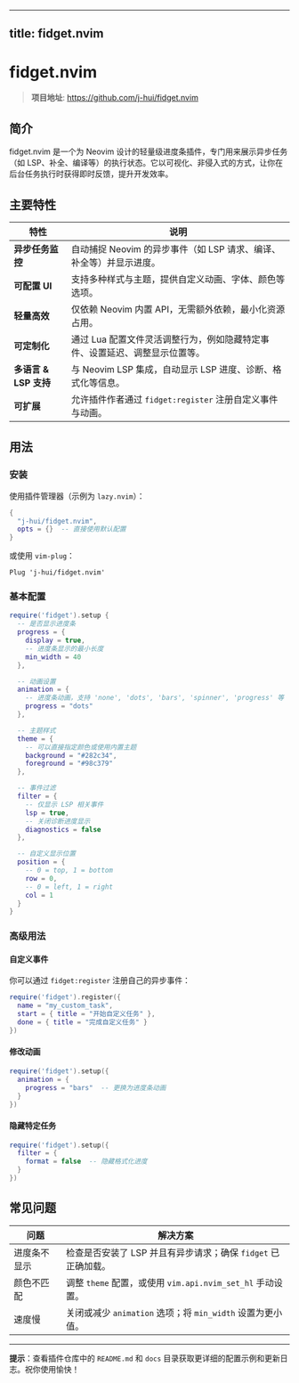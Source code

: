 
---
title: fidget.nvim
---


# fidget.nvim

> **项目地址**: https://github.com/j-hui/fidget.nvim

## 简介

fidget.nvim 是一个为 Neovim 设计的轻量级进度条插件，专门用来展示异步任务（如 LSP、补全、编译等）的执行状态。它以可视化、非侵入式的方式，让你在后台任务执行时获得即时反馈，提升开发效率。

## 主要特性

| 特性 | 说明 |
|------|------|
| **异步任务监控** | 自动捕捉 Neovim 的异步事件（如 LSP 请求、编译、补全等）并显示进度。 |
| **可配置 UI** | 支持多种样式与主题，提供自定义动画、字体、颜色等选项。 |
| **轻量高效** | 仅依赖 Neovim 内置 API，无需额外依赖，最小化资源占用。 |
| **可定制化** | 通过 Lua 配置文件灵活调整行为，例如隐藏特定事件、设置延迟、调整显示位置等。 |
| **多语言 & LSP 支持** | 与 Neovim LSP 集成，自动显示 LSP 进度、诊断、格式化等信息。 |
| **可扩展** | 允许插件作者通过 `fidget:register` 注册自定义事件与动画。 |

## 用法

### 安装

使用插件管理器（示例为 `lazy.nvim`）：

```lua
{
  "j-hui/fidget.nvim",
  opts = {}  -- 直接使用默认配置
}
```

或使用 `vim-plug`：

```vim
Plug 'j-hui/fidget.nvim'
```

### 基本配置

```lua
require('fidget').setup {
  -- 是否显示进度条
  progress = {
    display = true,
    -- 进度条显示的最小长度
    min_width = 40
  },

  -- 动画设置
  animation = {
    -- 进度条动画，支持 'none', 'dots', 'bars', 'spinner', 'progress' 等
    progress = "dots"
  },

  -- 主题样式
  theme = {
    -- 可以直接指定颜色或使用内置主题
    background = "#282c34",
    foreground = "#98c379"
  },

  -- 事件过滤
  filter = {
    -- 仅显示 LSP 相关事件
    lsp = true,
    -- 关闭诊断进度显示
    diagnostics = false
  },

  -- 自定义显示位置
  position = {
    -- 0 = top, 1 = bottom
    row = 0,
    -- 0 = left, 1 = right
    col = 1
  }
}
```

### 高级用法

#### 自定义事件

你可以通过 `fidget:register` 注册自己的异步事件：

```lua
require('fidget').register({
  name = "my_custom_task",
  start = { title = "开始自定义任务" },
  done = { title = "完成自定义任务" }
})
```

#### 修改动画

```lua
require('fidget').setup({
  animation = {
    progress = "bars"  -- 更换为进度条动画
  }
})
```

#### 隐藏特定任务

```lua
require('fidget').setup({
  filter = {
    format = false  -- 隐藏格式化进度
  }
})
```

## 常见问题

| 问题 | 解决方案 |
|------|----------|
| 进度条不显示 | 检查是否安装了 LSP 并且有异步请求；确保 `fidget` 已正确加载。 |
| 颜色不匹配 | 调整 `theme` 配置，或使用 `vim.api.nvim_set_hl` 手动设置。 |
| 速度慢 | 关闭或减少 `animation` 选项；将 `min_width` 设置为更小值。 |

---

**提示**：查看插件仓库中的 `README.md` 和 `docs` 目录获取更详细的配置示例和更新日志。祝你使用愉快！
